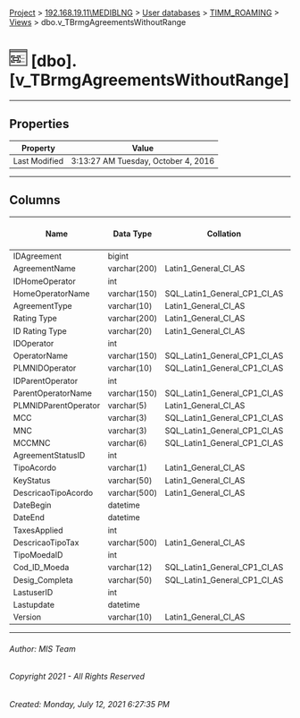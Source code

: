 #### 

[Project](../../../../index.md) > [192.168.19.11\\MEDIBLNG](../../../index.md) > [User databases](../../index.md) > [TIMM_ROAMING](../index.md) > [Views](Views.md) > dbo.v_TBrmgAgreementsWithoutRange

# ![Views](../../../../Images/View32.png) [dbo].[v_TBrmgAgreementsWithoutRange]

---

## <a name="#properties"></a>Properties

| Property | Value |
|---|---|
| Last Modified | 3:13:27 AM Tuesday, October 4, 2016 |


---

## <a name="#columns"></a>Columns

| Name | Data Type | Collation | Max Length (Bytes) |
|---|---|---|---|
| IDAgreement | bigint |  | 8 |
| AgreementName | varchar(200) | Latin1_General_CI_AS | 200 |
| IDHomeOperator | int |  | 4 |
| HomeOperatorName | varchar(150) | SQL_Latin1_General_CP1_CI_AS | 150 |
| AgreementType | varchar(10) | Latin1_General_CI_AS | 10 |
| Rating Type | varchar(200) | Latin1_General_CI_AS | 200 |
| ID Rating Type | varchar(20) | Latin1_General_CI_AS | 20 |
| IDOperator | int |  | 4 |
| OperatorName | varchar(150) | SQL_Latin1_General_CP1_CI_AS | 150 |
| PLMNIDOperator | varchar(10) | SQL_Latin1_General_CP1_CI_AS | 10 |
| IDParentOperator | int |  | 4 |
| ParentOperatorName | varchar(150) | SQL_Latin1_General_CP1_CI_AS | 150 |
| PLMNIDParentOperator | varchar(5) | Latin1_General_CI_AS | 5 |
| MCC | varchar(3) | SQL_Latin1_General_CP1_CI_AS | 3 |
| MNC | varchar(3) | SQL_Latin1_General_CP1_CI_AS | 3 |
| MCCMNC | varchar(6) | SQL_Latin1_General_CP1_CI_AS | 6 |
| AgreementStatusID | int |  | 4 |
| TipoAcordo | varchar(1) | Latin1_General_CI_AS | 1 |
| KeyStatus | varchar(50) | Latin1_General_CI_AS | 50 |
| DescricaoTipoAcordo | varchar(500) | Latin1_General_CI_AS | 500 |
| DateBegin | datetime |  | 8 |
| DateEnd | datetime |  | 8 |
| TaxesApplied | int |  | 4 |
| DescricaoTipoTax | varchar(500) | Latin1_General_CI_AS | 500 |
| TipoMoedaID | int |  | 4 |
| Cod_ID_Moeda | varchar(12) | SQL_Latin1_General_CP1_CI_AS | 12 |
| Desig_Completa | varchar(50) | SQL_Latin1_General_CP1_CI_AS | 50 |
| LastuserID | int |  | 4 |
| Lastupdate | datetime |  | 8 |
| Version | varchar(10) | Latin1_General_CI_AS | 10 |


---

###### Author:  MIS Team

###### Copyright 2021 - All Rights Reserved

###### Created: Monday, July 12, 2021 6:27:35 PM


